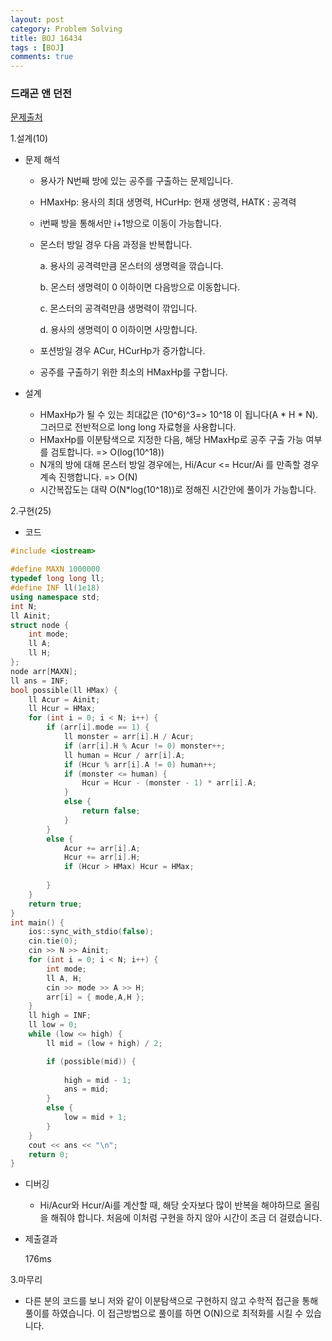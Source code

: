 ```yaml
---
layout: post
category: Problem Solving
title: BOJ 16434
tags : [BOJ]
comments: true
---
```

### 드래곤 앤 던전
[문제출처](https://www.acmicpc.net/problem/16434)

1.설계(10)

  - 문제 해석
  
    - 용사가 N번째 방에 있는 공주를 구출하는 문제입니다.
    - HMaxHp: 용사의 최대 생명력, HCurHp: 현재 생명력, HATK : 공격력
    - i번째 방을 통해서만 i+1방으로 이동이 가능합니다.
    - 몬스터 방일 경우 다음 과정을 반복합니다.
    
      a. 용사의 공격력만큼 몬스터의 생명력을 깎습니다.
      
      b. 몬스터 생명력이 0 이하이면 다음방으로 이동합니다.
      
      c. 몬스터의 공격력만큼 생명력이 깎입니다.
      
      d. 용사의 생명력이 0 이하이면 사망합니다.
      
    - 포션방일 경우 ACur, HCurHp가 증가합니다.
    - 공주를 구출하기 위한 최소의 HMaxHp를 구합니다.
  
  - 설계
  
    - HMaxHp가 될 수 있는 최대값은 (10^6)^3=> 10^18 이 됩니다(A * H * N). 그러므로 전반적으로 long long 자료형을 사용합니다.
    - HMaxHp를 이분탐색으로 지정한 다음, 해당 HMaxHp로 공주 구출 가능 여부를 검토합니다. => O(log(10^18))
    - N개의 방에 대해 몬스터 방일 경우에는, Hi/Acur <= Hcur/Ai 를 만족할 경우 계속 진행합니다. => O(N)
    - 시간복잡도는 대략 O(N*log(10^18))로 정해진 시간안에 풀이가 가능합니다.
    
    
2.구현(25)

  - 코드
  
```cpp
#include <iostream>

#define MAXN 1000000
typedef long long ll;
#define INF ll(1e18)
using namespace std;
int N;
ll Ainit;
struct node {
	int mode;
	ll A;
	ll H;
};
node arr[MAXN];
ll ans = INF;
bool possible(ll HMax) {
	ll Acur = Ainit;
	ll Hcur = HMax;
	for (int i = 0; i < N; i++) {
		if (arr[i].mode == 1) {
			ll monster = arr[i].H / Acur;
			if (arr[i].H % Acur != 0) monster++;
			ll human = Hcur / arr[i].A;
			if (Hcur % arr[i].A != 0) human++;
			if (monster <= human) {
				Hcur = Hcur - (monster - 1) * arr[i].A;
			}
			else {
				return false;
			}
		}
		else {
			Acur += arr[i].A;
			Hcur += arr[i].H;
			if (Hcur > HMax) Hcur = HMax;
			
		}
	}
	return true;
}
int main() {
	ios::sync_with_stdio(false);
	cin.tie(0);
	cin >> N >> Ainit;
	for (int i = 0; i < N; i++) {
		int mode;
		ll A, H;
		cin >> mode >> A >> H;
		arr[i] = { mode,A,H };
	}
	ll high = INF;
	ll low = 0;
	while (low <= high) {
		ll mid = (low + high) / 2;

		if (possible(mid)) {
			
			high = mid - 1;
			ans = mid;
		}
		else {
			low = mid + 1;
		}
	}
	cout << ans << "\n";
	return 0;
}
```
  - 디버깅
    
      - Hi/Acur와 Hcur/Ai를 계산할 때, 해당 숫자보다 많이 반복을 해야하므로 올림을 해줘야 합니다. 처음에 이처럼 구현을 하지 않아
      시간이 조금 더 걸렸습니다.
      
  - 제출결과
  
    176ms
    

3.마무리

  - 다른 분의 코드를 보니 저와 같이 이분탐색으로 구현하지 않고 수학적 접근을 통해 풀이를 하였습니다. 
  이 접근방법으로 풀이를 하면 O(N)으로 최적화를 시킬 수 있습니다.
